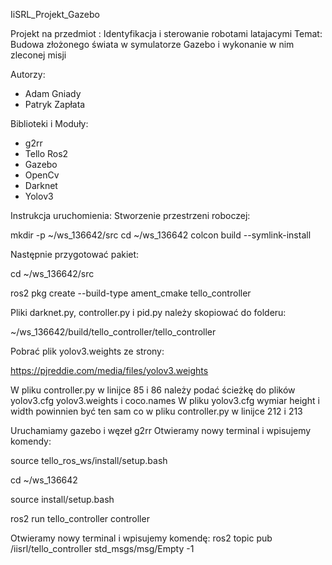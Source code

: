 IiSRL_Projekt_Gazebo

Projekt na przedmiot : Identyfikacja i sterowanie robotami latajacymi
Temat: Budowa złożonego świata w symulatorze Gazebo i wykonanie w nim zleconej misji

Autorzy:
- Adam Gniady
- Patryk Zapłata

Biblioteki i Moduły:
- g2rr
- Tello Ros2
- Gazebo
- OpenCv
- Darknet
- Yolov3

Instrukcja uruchomienia:
Stworzenie przestrzeni roboczej:

mkdir -p ~/ws_136642/src
cd ~/ws_136642
colcon build --symlink-install

Następnie przygotować pakiet:

cd ~/ws_136642/src

ros2 pkg create --build-type ament_cmake tello_controller

Pliki darknet.py, controller.py i pid.py należy skopiować do folderu:

~/ws_136642/build/tello_controller/tello_controller

Pobrać plik yolov3.weights ze strony:

https://pjreddie.com/media/files/yolov3.weights

W pliku controller.py w linijce 85 i 86 należy podać ścieżkę do plików yolov3.cfg yolov3.weights i coco.names
W pliku yolov3.cfg wymiar height i width powinnien być ten sam co w pliku controller.py w linijce 212 i 213

Uruchamiamy gazebo i węzeł g2rr
Otwieramy nowy terminal i wpisujemy komendy:

source tello_ros_ws/install/setup.bash 

cd ~/ws_136642

source install/setup.bash

ros2 run tello_controller controller

Otwieramy nowy terminal i wpisujemy komendę:
ros2 topic pub /iisrl/tello_controller std_msgs/msg/Empty -1






